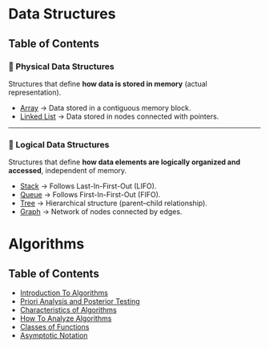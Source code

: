 
# Data Structures

## Table of Contents

### 📌 Physical Data Structures
Structures that define **how data is stored in memory** (actual representation).  
- [Array](#array) → Data stored in a contiguous memory block.  
- [Linked List](./LinkedLists/) → Data stored in nodes connected with pointers.  

---

### 📌 Logical Data Structures
Structures that define **how data elements are logically organized and accessed**, independent of memory.  
- [Stack](#stack) → Follows Last-In-First-Out (LIFO).  
- [Queue](#queue) → Follows First-In-First-Out (FIFO).  
- [Tree](#tree) → Hierarchical structure (parent–child relationship).  
- [Graph](#graph) → Network of nodes connected by edges.  




# Algorithms

## Table of Contents
- [Introduction To Algorithms](#introduction-to-algorithms)
- [Priori Analysis and Posterior Testing](#priori-analysis-and-posterior-testing)
- [Characteristics of Algorithms](#characteristics-of-algorithms)
- [How To Analyze Algorithms](#how-to-analyze-algorithms)
- [Classes of Functions](#classes-of-functions)
- [Asymptotic Notation](#asymptotic-notation)
